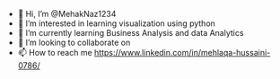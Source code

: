 - 👋 Hi, I’m @MehakNaz1234
- 👀 I’m interested in learning visualization using python
- 🌱 I’m currently learning Business Analysis and data Analytics
- 💞️ I’m looking to collaborate on 
- 📫 How to reach me https://www.linkedin.com/in/mehlaqa-hussaini-0786/


<!---
MehakNaz1234/MehakNaz1234 is a ✨ special ✨ repository because its `README.md` (this file) appears on your GitHub profile.
You can click the Preview link to take a look at your changes.
--->
